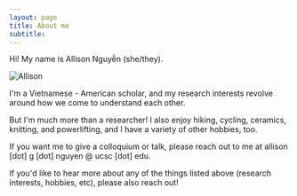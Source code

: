 ```yaml
---
layout: page
title: About me
subtitle: 
---
```


Hi! My name is Allison Nguyễn (she/they). 

![Allison](assets/img/DSC01547.jpg)

I'm a Vietnamese - American scholar, and my research interests revolve around how we come to understand each other.

But I'm much more than a researcher! I also enjoy hiking, cycling, ceramics, knitting, and powerlifting, and I have a variety of other hobbies, too.

If you want me to give a colloquium or talk, please reach out to me at allison [dot] g [dot] nguyen @ ucsc [dot] edu.

If you'd like to hear more about any of the things listed above (research interests, hobbies, etc), please also reach out!



